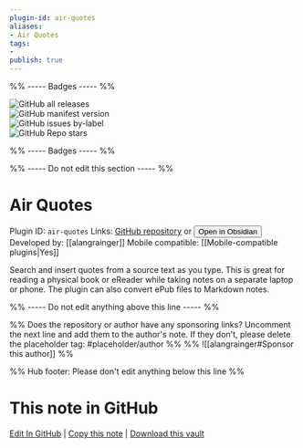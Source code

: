 ```yaml
---
plugin-id: air-quotes
aliases:
- Air Quotes
tags: 
- 
publish: true
---
```


%% ----- Badges ----- %%

![GitHub all releases](https://img.shields.io/github/downloads/alangrainger/obsidian-air-quotes/total?color=573E7A&logo=github&style=for-the-badge)   
![GitHub manifest version](https://img.shields.io/github/manifest-json/v/alangrainger/obsidian-air-quotes?color=573E7A&logo=github&style=for-the-badge)   
![GitHub issues by-label](https://img.shields.io/github/issues/alangrainger/obsidian-air-quotes/help%20wanted?color=573E7A&logo=github&style=for-the-badge)   
![GitHub Repo stars](https://img.shields.io/github/stars/alangrainger/obsidian-air-quotes?color=573E7A&logo=github&style=for-the-badge)

%% ----- Badges ----- %%

%% ----- Do not edit this section ----- %%

# Air Quotes

Plugin ID: `air-quotes`
Links: [GitHub repository](https://github.com/alangrainger/obsidian-air-quotes) or [<button id=HH>Open in Obsidian</button>](obsidian://show-plugin?id=air-quotes)
Developed by: [[alangrainger]]
Mobile compatible: [[Mobile-compatible plugins|Yes]]

Search and insert quotes from a source text as you type. This is great for reading a physical book or eReader while taking notes on a separate laptop or phone. The plugin can also convert ePub files to Markdown notes.

%% ----- Do not edit anything above this line ----- %% 

%% Does the repository or author have any sponsoring links? Uncomment the next line and add them to the author's note. If they don't, please delete the placeholder tag: #placeholder/author %%
%% ![[alangrainger#Sponsor this author]] %%

%% Hub footer: Please don't edit anything below this line %%

# This note in GitHub

<span class="git-footer">[Edit In GitHub](https://github.dev/obsidian-community/obsidian-hub/blob/main/02%20-%20Community%20Expansions/02.05%20All%20Community%20Expansions/Plugins/air-quotes.md "git-hub-edit-note") | [Copy this note](https://raw.githubusercontent.com/obsidian-community/obsidian-hub/main/02%20-%20Community%20Expansions/02.05%20All%20Community%20Expansions/Plugins/air-quotes.md "git-hub-copy-note") | [Download this vault](https://github.com/obsidian-community/obsidian-hub/archive/refs/heads/main.zip "git-hub-download-vault") </span>
